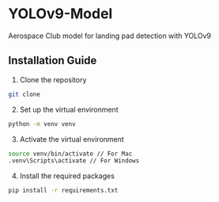 # YOLOv9-Model
Aerospace Club model for landing pad detection with YOLOv9

## Installation Guide
1. Clone the repository
```bash
git clone
```
2. Set up the virtual environment
```bash
python -m venv venv
```
3. Activate the virtual environment
```bash
source venv/bin/activate // For Mac
.venv\Scripts\activate // For Windows
```
4. Install the required packages
```bash
pip install -r requirements.txt
```

